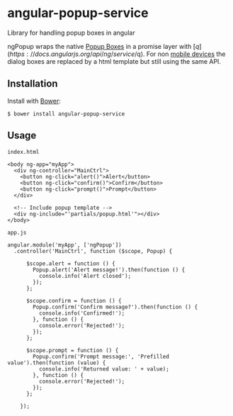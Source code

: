 angular-popup-service
=====================

Library for handling popup boxes in angular

ngPopup wraps the native [Popup Boxes](http://www.w3schools.com/js/js_popup.asp) in a promise layer with [$q](https://docs.angularjs.org/api/ng/service/$q).
For non [mobile devices](http://stackoverflow.com/questions/3514784/what-is-the-best-way-to-detect-a-handheld-device-in-jquery?answertab=votes#answer-3540295) the dialog boxes are replaced by a html template but still using the same API.

## Installation
Install with [Bower](http://bower.io/):

    $ bower install angular-popup-service

## Usage
`index.html`

    <body ng-app="myApp">
      <div ng-controller="MainCtrl">
        <button ng-click="alert()">Alert</button>
        <button ng-click="confirm()">Confirm</button>
        <button ng-click="prompt()">Prompt</button>
      </div>

      <!-- Include popup template -->
      <div ng-include="'partials/popup.html'"></div>
    </body>


`app.js`

    angular.module('myApp', ['ngPopup'])
      .controller('MainCtrl', function ($scope, Popup) {

          $scope.alert = function () {
            Popup.alert('Alert message!').then(function () {
              console.info('Alert closed');
            });
          };

          $scope.confirm = function () {
            Popup.confirm('Confirm message?').then(function () {
              console.info('Confirmed!');
            }, function () {
              console.error('Rejected!');
            });
          };

          $scope.prompt = function () {
            Popup.confirm('Prompt message:', 'Prefilled value').then(function (value) {
              console.info('Returned value: ' + value);
            }, function () {
              console.error('Rejected!');
            });
          };

        });
